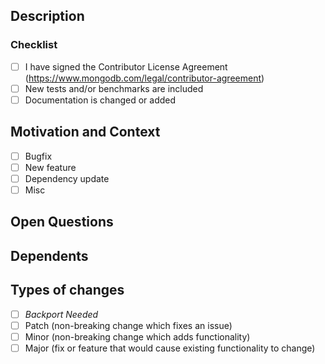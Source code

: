 <!--
  ^^^^^
  Please fill the title above according to https://www.conventionalcommits.org/en/v1.0.0/.

  type(scope): message <TICKET-NUMBER>

  eg. fix(crud): updates ace editor width in agg pipeline view COMPASS-1111

  NOTE: use `feat`, `fix` and `perf` for user facing changes that will be part of
  release notes.
-->

## Description
<!--- Describe your changes in detail -->
<!--- If applicable, describe (or illustrate) architecture flow -->
### Checklist
- [ ] I have signed the Contributor License Agreement (https://www.mongodb.com/legal/contributor-agreement)
- [ ] New tests and/or benchmarks are included
- [ ] Documentation is changed or added

## Motivation and Context
<!--- Why is this change required? What problem does it solve? -->
<!--- If it's updating a dependancy, link to the Pull Request that originally introduced the fix -->
- [ ] Bugfix
- [ ] New feature
- [ ] Dependency update
- [ ] Misc

## Open Questions
<!--- Any particular areas you'd like reviewers to pay attention to? -->

## Dependents
<!--- If applicable, link PRs/commits that this PR is dependent on or is a dependency of. -->

## Types of changes
<!--- What types of changes does your code introduce? Put an `x` in all the boxes that apply: -->
- [ ] *Backport Needed*
- [ ] Patch (non-breaking change which fixes an issue)
- [ ] Minor (non-breaking change which adds functionality)
- [ ] Major (fix or feature that would cause existing functionality to change)

